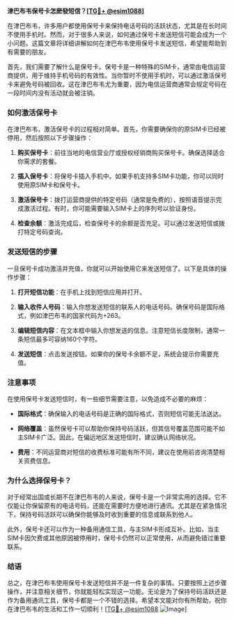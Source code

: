 **津巴布韦保号卡怎麽發短信？[[TG💪+ @esim1088](https://t.me/s/esim1088)]**

在津巴布韦，许多用户都使用保号卡来保持电话号码的活跃状态，尤其是在长时间不使用手机时。然而，对于很多人来说，如何通过保号卡发送短信可能会成为一个小问题。这篇文章将详细讲解如何在津巴布韦使用保号卡发送短信，希望能帮助到有需要的朋友。

首先，我们需要了解什么是保号卡。保号卡是一种特殊的SIM卡，通常由电信运营商提供，用于维持手机号码的有效性。当你暂时不使用手机时，可以通过激活保号卡来避免号码被回收。这在津巴布韦尤为重要，因为电信运营商通常会规定号码在一段时间内没有活动就会被注销。

### 如何激活保号卡

在津巴布韦，激活保号卡的过程相对简单。首先，你需要确保你的原SIM卡已经被停用，然后按照以下步骤操作：

1. **购买保号卡**：前往当地的电信营业厅或授权经销商购买保号卡。确保选择适合你需求的套餐。
   
2. **插入保号卡**：将保号卡插入手机中。如果手机支持多SIM卡功能，你可以同时使用原SIM卡和保号卡。

3. **激活保号卡**：拨打运营商提供的特定号码（通常是免费的），按照语音提示完成激活过程。有时，你可能需要输入SIM卡上的序列号以验证身份。

4. **检查余额**：激活完成后，检查保号卡的余额是否充足。可以通过发送短信或拨打特定号码查询。

### 发送短信的步骤

一旦保号卡成功激活并充值，你就可以开始使用它来发送短信了。以下是具体的操作步骤：

1. **打开短信功能**：在手机上找到短信应用并打开。

2. **输入收件人号码**：输入你想发送短信的联系人的电话号码。确保号码是国际格式，例如津巴布韦的国家代码为+263。

3. **编辑短信内容**：在文本框中输入你想发送的信息。注意短信长度限制，通常一条短信最多可容纳160个字符。

4. **发送短信**：点击发送按钮。如果你的保号卡余额不足，系统会提示你需要充值。

### 注意事项

在使用保号卡发送短信时，有一些细节需要注意，以免造成不必要的麻烦：

- **国际格式**：确保输入的电话号码是正确的国际格式，否则短信可能无法送达。
  
- **网络覆盖**：虽然保号卡可以帮助你保持号码活跃，但其信号覆盖范围可能不如主SIM卡广泛。因此，在偏远地区发送短信时，建议确认网络状况。

- **费用**：不同运营商对短信的收费标准可能有所不同，建议在使用前咨询清楚相关资费信息。

### 为什么选择保号卡？

对于经常出国或长期不在津巴布韦的人来说，保号卡是一个非常实用的选择。它不仅能让你保留原有的电话号码，还能在需要时方便地进行通讯。尤其是在紧急情况下，保持号码活跃可以确保你能够及时收到重要的信息或联系到他人。

此外，保号卡还可以作为一种备用通信工具，与主SIM卡形成互补。比如，当主SIM卡因欠费或其他原因被停用时，保号卡仍然可以正常使用，从而避免错过重要联系。

### 结语

总之，在津巴布韦使用保号卡发送短信并不是一件复杂的事情。只要按照上述步骤操作，并注意相关细节，你就能轻松实现这一功能。无论是为了保持号码活跃还是作为备用通讯工具，保号卡都是一个不错的选择。希望本文能对你有所帮助，祝你在津巴布韦的生活和工作一切顺利！[[TG💪+ @esim1088](https://t.me/s/esim1088) ![Image](https://i.postimg.cc/4NQfJmqS/Snipaste-2025-05-13-00-14-12.png)]